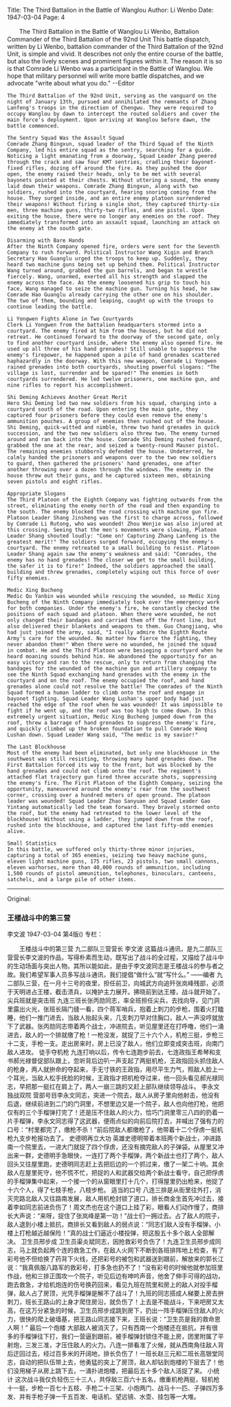 Title: The Third Battalion in the Battle of Wanglou
Author: Li Wenbo
Date: 1947-03-04
Page: 4

　　The Third Battalion in the Battle of Wanglou
    Li Wenbo, Battalion Commander of the Third Battalion of the 92nd Unit
    This battle dispatch, written by Li Wenbo, battalion commander of the Third Battalion of the 92nd Unit, is simple and vivid. It describes not only the entire course of the battle, but also the lively scenes and prominent figures within it. The reason it is so is that Comrade Li Wenbo was a participant in the Battle of Wanglou. We hope that military personnel will write more battle dispatches, and we advocate "write about what you do."
    --Editor

    The Third Battalion of the 92nd Unit, serving as the vanguard on the night of January 13th, pursued and annihilated the remnants of Zhang Lanfeng's troops in the direction of Chengwu. They were required to occupy Wanglou by dawn to intercept the routed soldiers and cover the main force's deployment. Upon arriving at Wanglou before dawn, the battle commenced.

    The Sentry Squad Was the Assault Squad
    Comrade Zhang Bingxun, squad leader of the Third Squad of the Ninth Company, led his entire squad as the sentry, searching for a guide. Noticing a light emanating from a doorway, Squad Leader Zhang peered through the crack and saw four KMT sentries, cradling their bayonet-fixed rifles, dozing off around the fire. As they pushed the door open, the enemy raised their heads, only to be met with several bayonets pointed at their chests. Without uttering a sound, the enemy laid down their weapons. Comrade Zhang Bingxun, along with two soldiers, rushed into the courtyard, hearing snoring coming from the house. They surged inside, and an entire enemy platoon surrendered their weapons! Without firing a single shot, they captured thirty-six men, three machine guns, thirty-two rifles, and one pistol. Upon exiting the house, there were no longer any enemies on the roof. They immediately transformed into an assault squad, launching an attack on the enemy at the south gate.

    Disarming with Bare Hands
    After the Ninth Company opened fire, orders were sent for the Seventh Company to rush forward. Political Instructor Wang Xiqin and Branch Secretary Hao Guanglu urged the troops to keep up. Suddenly, they heard two machine guns being set up behind them. Political Instructor Wang turned around, grabbed the gun barrels, and began to wrestle fiercely. Wang, unarmed, exerted all his strength and slapped the enemy across the face. As the enemy loosened his grip to touch his face, Wang managed to seize the machine gun. Turning his head, he saw Comrade Hao Guanglu already carrying the other one on his shoulder. The two of them, bounding and leaping, caught up with the troops to continue leading the battle.

    Li Yongwen Fights Alone in Two Courtyards
    Clerk Li Yongwen from the battalion headquarters stormed into a courtyard. The enemy fired at him from the houses, but he did not retreat. He continued forward to the doorway of the second gate, only to find another courtyard inside, where the enemy also opened fire. He used up all three of his hand grenades! Still unable to suppress the enemy's firepower, he happened upon a pile of hand grenades scattered haphazardly in the doorway. With this new weapon, Comrade Li Yongwen rained grenades into both courtyards, shouting powerful slogans: "The village is lost, surrender and be spared!" The enemies in both courtyards surrendered. He led twelve prisoners, one machine gun, and nine rifles to report his accomplishment.

    Shi Deming Achieves Another Great Merit
    Hero Shi Deming led two new soldiers from his squad, charging into a courtyard south of the road. Upon entering the main gate, they captured four prisoners before they could even remove the enemy's ammunition pouches. A group of enemies then rushed out of the house. Shi Deming, quick-witted and nimble, threw two hand grenades in quick succession, and the two new soldiers also threw two. The enemy turned around and ran back into the house. Comrade Shi Deming rushed forward, grabbed the one at the rear, and seized a twenty-round Mauser pistol. The remaining enemies stubbornly defended the house. Undeterred, he calmly handed the prisoners and weapons over to the two new soldiers to guard, then gathered the prisoners' hand grenades, one after another throwing over a dozen through the windows. The enemy in the house threw out their guns, and he captured sixteen men, obtaining seven pistols and eight rifles.

    Appropriate Slogans
    The Third Platoon of the Eighth Company was fighting outwards from the street, eliminating the enemy north of the road and then expanding to the south. The enemy blocked the road crossing with machine gun fire. Platoon Leader Shang Jinsheng was the first to charge across, followed by Comrade Li Rutong, who was wounded! Zhou Wenjie was also injured at this crossing. Seeing that the men's movements were slowing, Platoon Leader Shang shouted loudly: "Come on! Capturing Zhang Lanfeng is the greatest merit!" The soldiers surged forward, occupying the enemy's courtyard. The enemy retreated to a small building to resist. Platoon Leader Shang again saw the enemy's weakness and said: "Comrades, the enemy has no hand grenades! The closer we get to the small building, the safer it is to fire!" Indeed, the soldiers approached the small building and threw grenades, completely wiping out this force of over fifty enemies.

    Medic Xing Bucheng
    Medic Qu Yanbin was wounded while rescuing the wounded, so Medic Xing Bucheng of the Ninth Company immediately took over the emergency work for both companies. Under the enemy's fire, he constantly checked the positions of each squad and platoon. When there were wounded, he not only changed their bandages and carried them off the front line, but also delivered their blankets and weapons to them. Guo Changjiang, who had just joined the army, said, "I really admire the Eighth Route Army's care for the wounded. No matter how fierce the fighting, they never abandon them!" When there were no wounded, he joined the squad in combat. He and the Third Platoon were besieging a courtyard when he heard moaning sounds behind him. He abandoned the opportunity for an easy victory and ran to the rescue, only to return from changing the bandages for the wounded of the machine gun and artillery company to see the Ninth Squad exchanging hand grenades with the enemy in the courtyard and on the roof. The enemy occupied the roof, and hand grenades alone could not resolve the battle! The comrades of the Ninth Squad formed a human ladder to climb onto the roof and engage in bayonet fighting. Squad Leader Wang Lushan's upper body had just reached the edge of the roof when he was wounded! It was impossible to fight if he went up, and the roof was too high to come down. In this extremely urgent situation, Medic Xing Bucheng jumped down from the roof, threw a barrage of hand grenades to suppress the enemy's fire, and quickly climbed up the broken foundation to pull Comrade Wang Lushan down. Squad Leader Wang said, "The medic is my savior!"

    The Last Blockhouse
    Most of the enemy had been eliminated, but only one blockhouse in the southwest was still resisting, throwing many hand grenades down. The First Battalion forced its way to the front, but was blocked by the hand grenades and could not climb onto the roof. The regiment's attached flat trajectory gun fired three accurate shots, suppressing the enemy's fire. The First Platoon of the Eighth Company, seizing the opportunity, maneuvered around the enemy's rear from the southwest corner, crossing over a hundred meters of open ground. The platoon leader was wounded! Squad Leader Zhao Sanyuan and Squad Leader Gao Yintang automatically led the team forward. They bravely stormed onto the roof, but the enemy had retreated to the lower level of the blockhouse! Without using a ladder, they jumped down from the roof, rushed into the blockhouse, and captured the last fifty-odd enemies alive.

    Small Statistics
    In this battle, we suffered only thirty-three minor injuries, capturing a total of 365 enemies, seizing two heavy machine guns, eleven light machine guns, 175 rifles, 23 pistols, two small cannons, eleven warhorses, more than 40,000 rounds of ammunition, including 1,500 rounds of pistol ammunition, telephones, binoculars, canteens, satchels, and a large pile of other items.



<hr /> 

Original: 


### 王楼战斗中的第三营
李文波
1947-03-04
第4版()
专栏：

　　王楼战斗中的第三营
    九二部队三营营长  李文波
    这篇战斗通讯，是九二部队三营营长李文波的作品，写得朴素而生动，既写出了战斗的全过程，又描绘了战斗中的生动场面与突出人物。其所以能如此，是由于李文波同志是王楼战斗的参与者之故。我们希望军事人员多写战斗通讯，我们提倡“做什么”就“写什么。”
    ——编者
    九二部队三营，在一月十三号的夜里，担任前卫，向城武方向追歼张岚峰残部，必须于天明进占王楼，截击溃兵，以掩护主力展开。拂晓前到达王楼，战斗就开始了。
    尖兵班就是突击班
    九连三班长张丙勋同志，率全班担任尖兵，去找向导，见门洞里露出火光，张班长隔门缝一看，四个蒋军哨兵，抱着上刺刀的步枪，围着火打瞌睡，他们一推门进去，当敌人抬起头来，几支刺刀早对住胸口，敌人一声没哼就放下了武器。张丙勋同志带着两个战士，冲进院去，听见屋里还在打呼噜，他们一涌进去，敌人的一个排就缴了枪！一枪没发，就捉了三十六个人，机枪三挺，步枪三十二支，手枪一支。走出房来时，房上已没了敌人，他们立即变成突击班，向南门敌人进攻。
    徒手夺机枪
    九连打响以后，传令七连跑步前去，七连政指王希琴和支书郝光禄督促部队跟上，忽听背后边叭一声支起了两挺机枪，王政指回头抓住敌人的枪身，两人就拚命的夺起来，手无寸铁的王政指，用尽平生力气，照敌人脸上一个耳光，当敌人松手抚脸的时候，王政指才把机枪夺过来，他一回头看见郝光禄同志，早把那一挺扛在肩上了，两人一崩三跳的又赶上部队继续领导战斗。
    李永文独战双院
    营部号目李永文同志，突进一个院去，敌人从房子里向他射击，他没有后退，继续前进到二门的门洞里，不想里边又是一个院子，敌人也向他打枪，他把仅有的三个手榴弹打完了！还是压不住敌人的火力，恰巧门洞里零三八四的扔着一片手榴弹，李永文同志得了这武器，便雨点似的向前后院打去，并喊出了强有力的口号：“村里都完了，缴枪不杀！”前后院敌人都缴枪了，他带着十二个俘虏一挺机枪九支步枪报功去了。
    史德明再立大功
    英雄史德明带着本班两个新战士，冲进路南一个院里去，一进大门就捉了四个俘虏，还没有摘完敌人的子弹袋。从屋里又冲出来一群，史德明手急眼快，一连打了两个手榴弹，两个新战士也打了两个，敌人回头又往屋里跑，史德明同志赶上去把后边的一个抓过来，缴了一架二十响。其余敌人在屋里死守，他不慌不忙，把捉的人和武器交给两个新战士看守，自己把俘虏的手榴弹集中起来，一个接一个的从窗眼里打十几个，打得屋里扔出枪来，他捉了十六个人，得了七枝手枪，八枝步枪。
    适当的口号
    八连三排是从街里往外打，消灭完路北敌人又往路南发展，敌人用机枪封锁了道口，排长商金生首先冲过去，接着李如同志前进负伤了！周文杰也在这个道口上挂了彩，眼看人们动作慢了，商排长大声说：“来呀，捉住了张岚峰是第一功！”战士们一拥过去。占了敌人的院子，敌人退到小楼上抵抗，商排长又看到敌人的弱点说：“同志们敌人没有手榴弹，小楼上打枪越近越保险！”真的战士们逼近小楼投弹，把这股五十多个敌人全部解决。
    卫生员邢步成
    卫生员渠炎斌同志，因抢救彩号负伤了！九连卫生员邢步成同志，马上就负起两个连的救急工作，在敌人火网下不断到各班排阵地上检查，有了彩号他不但给换了药背下火线，还把彩号的被包和武器送到跟前，解放来的郭长江说：“我真佩服八路军的救彩号，打多急也扔不了！”没有彩号的时候他就参加班里作战，他和三排正围攻一个院子，听见后边有呻吟声音，他舍了伸手可得的战功，跑去救急，才给机炮连的伤号换药回来，看见九班在院里和房上的敌人对投手榴弹，敌人占了房顶，光凭手榴弹是解不了战斗了！九班的同志搭成人梯要上房去拚刺刀，班长王路山的上身才爬住房沿，就负伤了！上去是不能战斗，下来吧房又太高，在这万分紧急的时候，卫生员邢步成跳到房下，扔出一阵手榴弹压住敌人的火力，很快的爬上破墙基，把王路山同志接下来，王班长说：“卫生员是我的救命恩人啊！”
    最后一个炮楼
    大部敌人被消灭了，只有西南一个炮楼还在抵抗，并有很多的手榴弹往下打，我们一营逼到跟前，被手榴弹封锁住不能上房，团里附属了平射炮，三发三准，才压住敌人的火力。八连一排看准了火候，就从西南角往敌人背后迂回过去，经过百多米的开阔地，排长负伤了！一班长赵三元和二班长高银堂同志，自动的把队伍带上去，他勇猛的突上了房顶，敌人却钻到炮楼的下层去了！他们没用梯子从房上跳下去，一涌扑进炮楼，把最后五十多个敌人活捉了来。
    小统计
    这次战斗我仅负轻伤三十三人，共俘敌三百六十五名，缴重机枪两挺，轻机枪十一挺，步枪一百七十五枝、手枪二十三架、小炮两门、战马十一匹、子弹四万多发、并有手枪子弹一千五百发、电话机、望远镜、水壶、挂包等一大堆。

